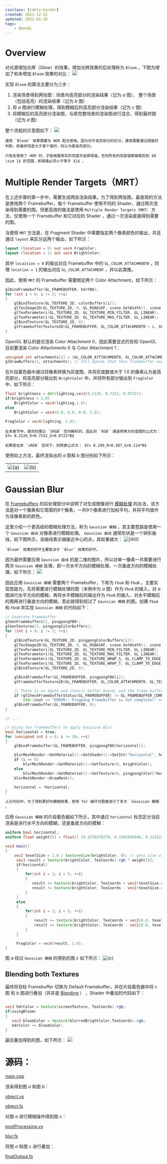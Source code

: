```yaml
---
cssclass: [table-border]
created: 2021-12-22
updated: 2022-01-20
tags:
    - OpenGL
---
```

# Overview

对光源增加光辉（Glow）的效果，增加光辉效果的后处理称为 `Bloom` ，下图为增加了和未增加 `Bloom` 效果的对比：
![](assets/Ch%2032%20Bloom/Untitled.png)

实现 `Bloom` 的算法主要分为三步：

1.  渲染场景得到两张图：场景内高亮部分的渲染结果（记为 $a$ 图）， 整个场景（包括高亮）的渲染结果（记为 $b$ 图）
2.  将 $a$ 图进行模糊处理，得到模糊后的高亮部分渲染结果（记为 $c$ 图）
3.  将模糊后的高亮部分渲染图，与原完整场景的渲染图进行混合，得到最终图（记为 $d$ 图）

整个流程的示意图如下：
![](assets/Ch%2032%20Bloom/Untitled%201.png)

```ad-note
通常 `Bloom` 效果需要与 HDR 配合使用。因为对于高亮部分的区分，通常需要通过阈值的判断，即最终亮度大于某个值时，则认为是高亮部分。

只有在使用了 HDR 时，才能根据真实的亮度并选择阈值。否则所有的亮度值都被裁剪到 $0 \sim 1$ 的范围，即阈值必须小于等于 $1$ 。
```

# Multiple Render Targets（MRT）

在上述步骤的第一步中，需要生成两张渲染结果。为了得到两张图，最直观的方法是使用两个 Framebuffer，每个 Framebuffer 使用不同的 Shader，通过两次渲染得到需要的图。但更高效的做法是使用 `Multiple Render Targets（MRT）` 方法，仅使用一个 Framebuffer 和它对应的 Shader ，通过一次渲染直接得到需要的图。

当使用 `MRT` 方法是，在 Fragment Shader 中需要指定两个像素颜色的输出，并且通过 `layout` 来区分这两个输出，如下所示：

```glsl
layout (location = 0) out vec4 FragColor;
layout (location = 1) out vec4 BrightColor;
```

其中 `locaition = 0` 的输出对应 Framebuffer 中的 `GL_COLOR_ATTACHMENT0` ，同理 `location = 1` 的输出对应 `GL_COLOR_ATTACHMENT` ，并以此类推。

因此，使用 `MRT` 的 Framebuffer 需要绑定两个 Color Attachment，如下所示：

```cpp
glBindFramebuffer(GL_FRAMEBUFFER, hdrFBO);
for (int i = 0; i != 2; ++i)
{
    glBindTexture(GL_TEXTURE_2D, colorBuffers[i]);
    glTexImage2D(GL_TEXTURE_2D, 0, GL_RGBA16F, scene.GetWidth(), scene.GetHeight(), 0, GL_RGBA, GL_FLOAT, NULL);
    glTexParameteri(GL_TEXTURE_2D, GL_TEXTURE_MIN_FILTER, GL_LINEAR);
    glTexParameteri(GL_TEXTURE_2D, GL_TEXTURE_MAG_FILTER, GL_LINEAR);
    glBindTexture(GL_TEXTURE_2D, 0);
    glFramebufferTexture2D(GL_FRAMEBUFFER, GL_COLOR_ATTACHMENT0 + i, GL_TEXTURE_2D, colorBuffers[i], 0);
}
```

OpenGL 默认的是仅渲染 Color Attachment 0，因此需要显式的告知 OpenGL 目前要渲染 Color Attachments 0 与 Color Attachment 1：

```cpp
unsigned int attachments[2] = {GL_COLOR_A7TTACHMENT0, GL_COLOR_ATTACHMENT1};
glDrawBuffers(2, attachments); // Tell OpenGL that this framebuffer needs draw two color attachment
```

在片段着色器中通过将像素转换为灰度图，并将灰度数值大于 $1.0$ 的像素认为是高亮部分，将高亮部分输出到 `BrightColor` 中，并将所有部分输出到 `FragColor` 中，如下所示：

```glsl
float brightness = dot(lighting,vec3(0.2126, 0.7152, 0.0722));
if(brightness > 1.0)
    BrightColor = vec4(lighting,1.0);
else
    BrightColor = vec4(0.0, 0.0, 0.0, 1.0);

FragColor = vec4(lighting, 1.0);
```

```ad-note
在本章节中，是将纹理以 `SRGB` 空间解析的，因此将 `RGB` 通道转换为灰度图的公式为： $Y= 0.2126_R+0.7152_G+0.0722*B$

如果是在非 `sRGB` 空间下，则转换公式为： $Y= 0.299_R+0.587_G+0.114*B$
```

使用如上方法，最终渲染出的 $a$ 图和 $b$ 图分别如下所示：

|                                                                   |                                                                   |
| ----------------------------------------------------------------- | ----------------------------------------------------------------- |
| ![(a)](assets/Ch%2032%20Bloom/Untitled%202.png) | ![(b)](assets/Ch%2032%20Bloom/Untitled%203.png) |

# Gaussian Blur

在 [Framebuffers](Ch%2019%20Framebuffers.md)  的后处理部分中说明了对生成图像进行 [模糊处理](Ch%2019%20Framebuffers.md#后处理) 的办法，该方法是对一个像素和它周围的8个像素，一共9个像素进行加权平均，并将平均值作为该像素新的颜色。

这里介绍一个更高级的模糊处理方法，称为 `Gaussian 模糊` ，其主要思路是使用一个 `Gaussian 曲线` 对像素进行模糊处理。 `Gaussian 曲线` 通常形状是一个钟形曲线，如下图所示，该曲线表示越接近中心的点，其权重越大：
![|400](assets/Ch%2032%20Bloom/Untitled%204.png)

```ad-tip
`Bloom` 效果的好坏主要取决于 `Blur` 效果的好坏。
```

因为最终需要应用 `Gaussian 曲线` 的是二维的图片，所以对单一像素一共需要进行两次 `Gaussian 模糊` 处理，即一次水平方向的模糊处理，一次垂直方向的模糊处理，如下所示：
![](assets/Ch%2032%20Bloom/Untitled%205.png)

因此应用 `Gaussian 模糊` 需要两个 Framebuffer，下称为 `FboA` 和 `FboB` 。主要实现思路为，先将需要进行模糊处理的图（本例中为 $a$ 图）作为 `FboA` 的输入，对 $a$ 图进行水平方向的模糊，再将水平模糊后的输出作为 `FboB` 的输入，对水平模糊后的图再进行垂直方向的模糊，至此就得到经过了 `Gaussian 模糊` 的图。创建 `FboA` 和 `FboB` 并实现 `Gaussian 模糊` 的代码如下：

```cpp
// Generate Framebuffer
glGenFramebuffers(2, pingpongFBO);
glGenTextures(2, pingpongColorBuffers);
for (int i = 0; i != 2; ++i)
{
    glBindTexture(GL_TEXTURE_2D, pingpongColorBuffers[i]);
    glTexImage2D(GL_TEXTURE_2D, 0, GL_RGBA16F, scene.GetWidth(), scene.GetHeight(), 0, GL_RGBA, GL_FLOAT, NULL);
    glTexParameteri(GL_TEXTURE_2D, GL_TEXTURE_MIN_FILTER, GL_LINEAR);
    glTexParameteri(GL_TEXTURE_2D, GL_TEXTURE_MAG_FILTER, GL_LINEAR);
    glTexParameteri(GL_TEXTURE_2D, GL_TEXTURE_WRAP_S, GL_CLAMP_TO_EDGE); // Clamp to the edge as the blur filter would otherwise sample repeated texture values!
    glTexParameteri(GL_TEXTURE_2D, GL_TEXTURE_WRAP_T, GL_CLAMP_TO_EDGE);
    glBindTexture(GL_TEXTURE_2D, 0);

    glBindFramebuffer(GL_FRAMEBUFFER, pingpongFBO[i]);
    glFramebufferTexture2D(GL_FRAMEBUFFER, GL_COLOR_ATTACHMENT0, GL_TEXTURE_2D, pingpongColorBuffers[i], 0);

    // There is no depth and stencil buffer bound, and the frame buffer is still complete
    if (glCheckFramebufferStatus(GL_FRAMEBUFFER) != GL_FRAMEBUFFER_COMPLETE)
        std::cout << "ERROR:: Pingpong Framebuffer is not complete!" << std::endl;
    glBindFramebuffer(GL_FRAMEBUFFER, 0);
}

// ...

// Using two framebuffers to apply Gaussian Blur
bool horizontal = true;
for (unsigned int i = 0; i != 10; ++i)
{
    glBindFramebuffer(GL_FRAMEBUFFER, pingpongFBO[horizontal]);

    blurMeshRender->GetMaterial()->GetShader()->SetInt("horizontal", horizontal);
    if (i == 0)
        blurMeshRender->GetMaterial()->SetTexture(0, brightColor);
    else
        blurMeshRender->GetMaterial()->SetTexture(0, pingpongColor[!horizontal]);
    blurMeshRender->DrawMesh();

    horizontal = !horizontal;
}
```

```ad-note
上示代码中，为了得到更好的模糊效果，使用 for 循环对图像进行了多次 `Gaussian 模糊` 。
```

应用 `Gaussian 模糊` 的片段着色器如下所示，其中通过 `horizontal` 标志区分当前渲染是进行水平方向的模糊，还是垂直方向的模糊：

```glsl
uniform bool horizontal;
uniform float weight[5] = float[] (0.2270270270, 0.1945945946, 0.1216216216, 0.0540540541, 0.0162162162);

void main()
{
    vec2 texelSize = 1.0 / textureSize(brightColor, 0); // gets size of single texel
     vec3 result = texture(brightColor, TexCoords).rgb * weight[0];
     if(horizontal)
     {
         for(int i = 1; i < 5; ++i)
         {
            result += texture(brightColor, TexCoords + vec2(texelSize.x * i, 0.0)).rgb * weight[i]; // Right part
            result += texture(brightColor, TexCoords - vec2(texelSize.x * i, 0.0)).rgb * weight[i]; // Left part
         }
     }
     else
     {
         for(int i = 1; i < 5; ++i)
         {
             result += texture(brightColor, TexCoords + vec2(0.0, texelSize.y * i)).rgb * weight[i]; // Up part
             result += texture(brightColor, TexCoords - vec2(0.0, texelSize.y * i)).rgb * weight[i]; // Down Part
         }
     }

     FragColor = vec4(result, 1.0);
}
```

图 $a$ 经过 `Gaussian 模糊` 的得到的图 $c$ 如下所示：
![(c)](assets/Ch%2032%20Bloom/Untitled%206.png)

## Blending both Textures

最终将目标 Framebuffer 切换为 Default Framebuffer，并在片段着色器中将 $c$ 图 和 $b$ 图进行叠加（并非是 [Blending](Ch%2017%20Blending.md) ） ，Shader 中叠加的代码如下：

```glsl

vec3 hdrColor = texture(screenTexture, TexCoords).rgb;
if(usingBloom)
{
   vec3 bloomColor = texture(blurredBrightColor,TexCoords).rgb;
   hdrColor += bloomColor;
}
```

最后叠加得到的图，如下所示：
![](assets/Ch%2032%20Bloom/Untitled%207.png)


# 源码：

[main.cpp](https://www.notion.so/main-cpp-3566af2a887443b2892e1e49749aa950)

渲染得到图 $a$ 和图 $b$：

[object.vs](https://www.notion.so/object-vs-1d763a0fc7fd44acbfed3b302c4d8f4a)

[object.fs](https://www.notion.so/object-fs-e71bfc4195664cb5ad80e060d2d761fa)

对图 $a$ 进行模糊操作得到图 $c$：

[postProcessing.vs](https://www.notion.so/postProcessing-vs-19d3be31053d461e8409e9c23fed42b7)

[blur.fs](https://www.notion.so/blur-fs-7403576398c04be68bfba9f99fa4396c)

将图 $a$ 和图 $c$ 进行叠加：

[finalOutput.fs](https://www.notion.so/finalOutput-fs-537715e97d8b4b11aab28cdfbbe86c4c)